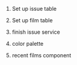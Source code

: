 1. Set up issue table

2. Set up film table

3. finish issue service

4. color palette

5. recent films component

